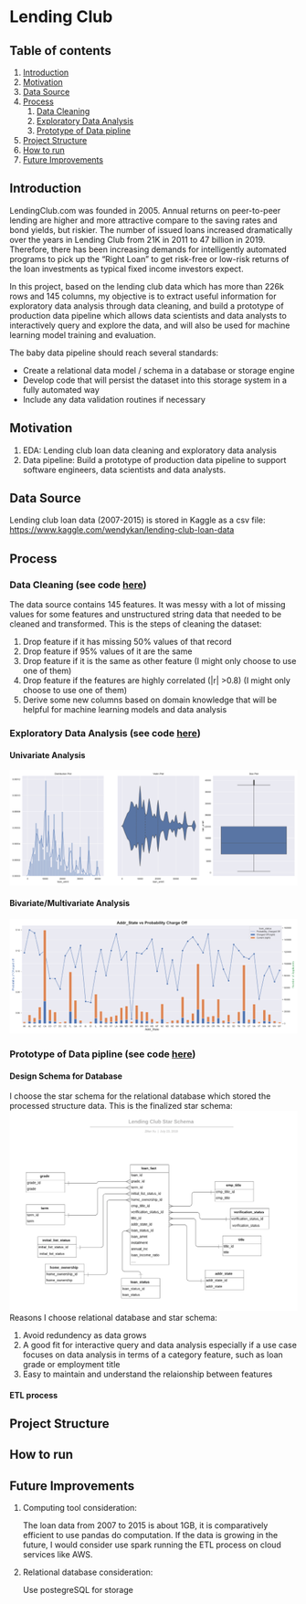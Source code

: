 # Lending Club


## Table of contents
1. [Introduction](#Introduction)
2. [Motivation](#Motivation)
3. [Data Source](#Data-Source)
4. [Process](#Process)
    1. [Data Cleaning](#Data-Cleaning-see-code-here)
    2. [Exploratory Data Analysis](#Exploratory-Data-Analysis-see-code-here)
    3. [Prototype of Data pipline](#Prototype-of-Data-pipline-see-code-here) 
5. [Project Structure](#Project-Structure)
6. [How to run](#How-to-run)
7. [Future Improvements](#Future-Improvements)


## Introduction
LendingClub.com was founded in 2005. Annual returns on peer-to-peer lending are higher and more attractive compare to the saving rates and bond yields, but riskier. The number of issued loans increased dramatically over the years in Lending Club from 21K in 2011 to 47 billion in 2019. Therefore, there has been increasing demands for intelligently automated programs to pick up the “Right Loan” to get risk-free or low-risk returns of the loan investments as typical fixed income investors expect. 

In this project, based on the lending club data which has more than 226k rows and 145 columns, my objective is to extract useful information for exploratory data analysis through data cleaning, and build a prototype of production data pipeline which allows data scientists and data analysts to interactively query and explore the data, and will also be used for machine learning model training and evaluation.

The baby data pipeline should reach several standards:
- Create a relational data model / schema in a database or storage engine
- Develop code that will persist the dataset into this storage system in a fully automated way
- Include any data validation routines if necessary


## Motivation
 1. EDA: Lending club loan data cleaning and exploratory data analysis
 2. Data pipeline: Build a prototype of production data pipeline to support software engineers, data scientists and data analysts.


## Data Source
Lending club loan data (2007-2015) is stored in Kaggle as a csv file: https://www.kaggle.com/wendykan/lending-club-loan-data


## Process
### Data Cleaning (see code [here](sc/python/data_cleaning.py))
The data source contains 145 features. It was messy with a lot of missing values for some features and unstructured string data that needed to be cleaned and transformed.
This is the steps of cleaning the dataset:
 1. Drop feature if it has missing 50% values of that record
 2. Drop feature if 95% values of it are the same
 3. Drop feature if it is the same as other feature (I might only choose to use one of them)
 4. Drop feature if the features are highly correlated (|r| >0.8) (I might only choose to use one of them)
 5. Derive some new columns based on domain knowledge that will be helpful for machine learning models and data analysis

### Exploratory Data Analysis (see code [here](sc/python/exploratory_data_analysis.py))
#### Univariate Analysis
![Image description](docs/uni_analysis.png)

#### Bivariate/Multivariate Analysis
![Image description](docs/binary_analysis.png)

### Prototype of Data pipline (see code [here](sc/python/build_database.py))
#### Design Schema for Database
I choose the star schema for the relational database which stored the processed structure data.
This is the finalized star schema:
![Image description](docs/LendingClubStarSchema.png)
Reasons I choose relational database and star schema:
 1. Avoid redundency as data grows
 2. A good fit for interactive query and data analysis especially if a use case focuses on data analysis in terms of a category feature, such as loan grade or employment title
 3. Easy to maintain and understand the relaionship between features
 
#### ETL process


## Project Structure


## How to run


## Future Improvements
1. Computing tool consideration:
   
   The loan data from 2007 to 2015 is about 1GB, it is comparatively efficient to use pandas do computation. If the data is growing in the future, I would consider use spark running the ETL process on cloud services like AWS.
   
2. Relational database consideration:

   Use postegreSQL for storage
    
  
